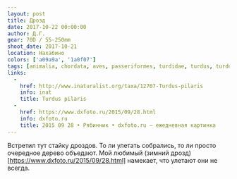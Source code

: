 ```yaml
---
layout: post
title: Дрозд
date: 2017-10-22 00:00:00
author: Д.Г.
gear: 70D / 55-250mm
shoot_date: 2017-10-21
location: Нахабино
colors: ['a09a9a', '1a0f07']
tags: [animalia, chordata, aves, passeriformes, turdidae, turdus, turdus pilaris]
links:
  -
    href: http://www.inaturalist.org/taxa/12707-Turdus-pilaris
    info: inat
    title: Turdus pilaris
  -
    href: https://www.dxfoto.ru/2015/09/28.html
    info: dxfoto.ru
    title: 2015 09 28 • Рябинник • dxfoto.ru – ежедневная картинка
---
```

Встретил тут стайку дроздов. То ли улетать собрались, то ли просто очередное дерево объедают. Мой любимый (зимний дрозд)[https://www.dxfoto.ru/2015/09/28.html] намекает, что улетают они не всегда.
